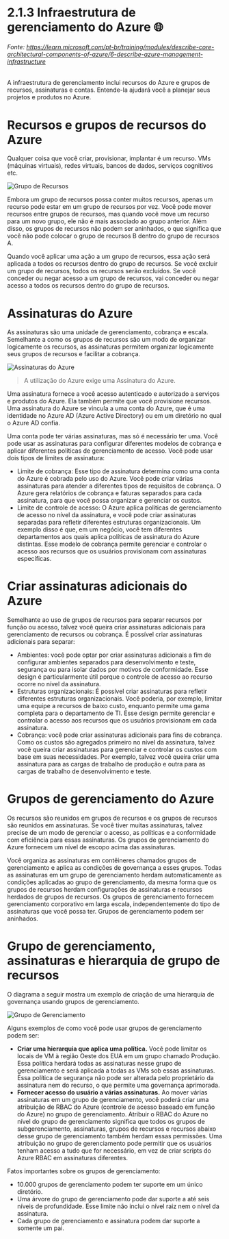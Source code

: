 # 2.1.3 Infraestrutura de gerenciamento do Azure 🌐
###### Fonte: https://learn.microsoft.com/pt-br/training/modules/describe-core-architectural-components-of-azure/6-describe-azure-management-infrastructure

A infraestrutura de gerenciamento inclui recursos do Azure e grupos de recursos, assinaturas e contas. Entende-la ajudará você a planejar seus projetos e produtos no Azure.

# Recursos e grupos de recursos do Azure

Qualquer coisa que você criar, provisionar, implantar é um recurso. VMs (máquinas virtuais), redes virtuais, bancos de dados, serviços cognitivos etc.

![Grupo de Recursos](https://learn.microsoft.com/pt-br/training/wwl-azure/describe-core-architectural-components-of-azure/media/resource-group-eb2d7177.png)

Embora um grupo de recursos possa conter muitos recursos, apenas um recurso pode estar em um grupo de recursos por vez. Você pode mover recursos entre grupos de recursos, mas quando você move um recurso para um novo grupo, ele não é mais associado ao grupo anterior. Além disso, os grupos de recursos não podem ser aninhados, o que significa que você não pode colocar o grupo de recursos B dentro do grupo de recursos A.

Quando você aplicar uma ação a um grupo de recursos, essa ação será aplicada a todos os recursos dentro do grupo de recursos. Se você excluir um grupo de recursos, todos os recursos serão excluídos. Se você conceder ou negar acesso a um grupo de recursos, vai conceder ou negar acesso a todos os recursos dentro do grupo de recursos.

# Assinaturas do Azure

As assinaturas são uma unidade de gerenciamento, cobrança e escala. Semelhante a como os grupos de recursos são um modo de organizar logicamente os recursos, as assinaturas permitem organizar logicamente seus grupos de recursos e facilitar a cobrança.

![Assinaturas do Azure](https://learn.microsoft.com/pt-br/training/wwl-azure/describe-core-architectural-components-of-azure/media/subscriptions-d415577b.png)

> A utilização do Azure exige uma Assinatura do Azure.

Uma assinatura fornece a você acesso autenticado e autorizado a serviços e produtos do Azure. Ela também permite que você provisione recursos. Uma assinatura do Azure se vincula a uma conta do Azure, que é uma identidade no Azure AD (Azure Active Directory) ou em um diretório no qual o Azure AD confia.

Uma conta pode ter várias assinaturas, mas só é necessário ter uma. Você pode usar as assinaturas para configurar diferentes modelos de cobrança e aplicar diferentes políticas de gerenciamento de acesso. Você pode usar dois tipos de limites de assinatura:

* Limite de cobrança: Esse tipo de assinatura determina como uma conta do Azure é cobrada pelo uso do Azure. Você pode criar várias assinaturas para atender a diferentes tipos de requisitos de cobrança. O Azure gera relatórios de cobrança e faturas separados para cada assinatura, para que você possa organizar e gerenciar os custos.
* Limite de controle de acesso: O Azure aplica políticas de gerenciamento de acesso no nível da assinatura, e você pode criar assinaturas separadas para refletir diferentes estruturas organizacionais. Um exemplo disso é que, em um negócio, você tem diferentes departamentos aos quais aplica políticas de assinatura do Azure distintas. Esse modelo de cobrança permite gerenciar e controlar o acesso aos recursos que os usuários provisionam com assinaturas específicas.

# Criar assinaturas adicionais do Azure

Semelhante ao uso de grupos de recursos para separar recursos por função ou acesso, talvez você queira criar assinaturas adicionais para gerenciamento de recursos ou cobrança. É possível criar assinaturas adicionais para separar:

* Ambientes: você pode optar por criar assinaturas adicionais a fim de configurar ambientes separados para desenvolvimento e teste, segurança ou para isolar dados por motivos de conformidade. Esse design é particularmente útil porque o controle de acesso ao recurso ocorre no nível da assinatura.
* Estruturas organizacionais: É possível criar assinaturas para refletir diferentes estruturas organizacionais. Você poderia, por exemplo, limitar uma equipe a recursos de baixo custo, enquanto permite uma gama completa para o departamento de TI. Esse design permite gerenciar e controlar o acesso aos recursos que os usuários provisionam em cada assinatura.
* Cobrança: você pode criar assinaturas adicionais para fins de cobrança. Como os custos são agregados primeiro no nível da assinatura, talvez você queira criar assinaturas para gerenciar e controlar os custos com base em suas necessidades. Por exemplo, talvez você queira criar uma assinatura para as cargas de trabalho de produção e outra para as cargas de trabalho de desenvolvimento e teste.

# Grupos de gerenciamento do Azure

Os recursos são reunidos em grupos de recursos e os grupos de recursos são reunidos em assinaturas. Se você tiver muitas assinaturas, talvez precise de um modo de gerenciar o acesso, as políticas e a conformidade com eficiência para essas assinaturas. Os grupos de gerenciamento do Azure fornecem um nível de escopo acima das assinaturas.

Você organiza as assinaturas em contêineres chamados grupos de gerenciamento e aplica as condições de governança a esses grupos. Todas as assinaturas em um grupo de gerenciamento herdam automaticamente as condições aplicadas ao grupo de gerenciamento, da mesma forma que os grupos de recursos herdam configurações de assinaturas e recursos herdados de grupos de recursos. Os grupos de gerenciamento fornecem gerenciamento corporativo em larga escala, independentemente do tipo de assinaturas que você possa ter. Grupos de gerenciamento podem ser aninhados.

# Grupo de gerenciamento, assinaturas e hierarquia de grupo de recursos

O diagrama a seguir mostra um exemplo de criação de uma hierarquia de governança usando grupos de gerenciamento.

![Grupo de Gerenciamento](https://learn.microsoft.com/pt-br/training/wwl-azure/describe-core-architectural-components-of-azure/media/management-groups-subscriptions-dfd5a108.png)

Alguns exemplos de como você pode usar grupos de gerenciamento podem ser:

* **Criar uma hierarquia que aplica uma política.** Você pode limitar os locais de VM à região Oeste dos EUA em um grupo chamado Produção. Essa política herdará todas as assinaturas nesse grupo de gerenciamento e será aplicada a todas as VMs sob essas assinaturas. Essa política de segurança não pode ser alterada pelo proprietário da assinatura nem do recurso, o que permite uma governança aprimorada.
* **Fornecer acesso do usuário a várias assinaturas.** Ao mover várias assinaturas em um grupo de gerenciamento, você poderá criar uma atribuição de RBAC do Azure (controle de acesso baseado em função do Azure) no grupo de gerenciamento. Atribuir o RBAC do Azure no nível do grupo de gerenciamento significa que todos os grupos de subgerenciamento, assinaturas, grupos de recursos e recursos abaixo desse grupo de gerenciamento também herdam essas permissões. Uma atribuição no grupo de gerenciamento pode permitir que os usuários tenham acesso a tudo que for necessário, em vez de criar scripts do Azure RBAC em assinaturas diferentes.

Fatos importantes sobre os grupos de gerenciamento:

* 10.000 grupos de gerenciamento podem ter suporte em um único diretório.
* Uma árvore do grupo de gerenciamento pode dar suporte a até seis níveis de profundidade. Esse limite não inclui o nível raiz nem o nível da assinatura.
* Cada grupo de gerenciamento e assinatura podem dar suporte a somente um pai.
